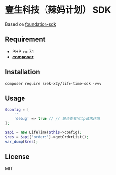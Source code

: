 # 壹生科技（辣妈计划） SDK

Based on [foundation-sdk](https://github.com/HanSon/foundation-sdk)

## Requirement
- PHP >= 7.1
- **[composer](https://getcomposer.org/)**

## Installation
```
composer require seek-x2y/life-time-sdk -vvv
```
## Usage
```php
$config = [
    ''
    'debug' => true // // 是否查看http请求详情
];

$api = new LifeTime($this->config);
$res = $api['orders']->getOrderList();
var_dump($res);
```

## License

MIT
